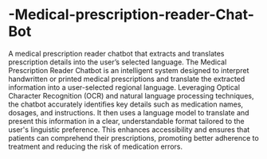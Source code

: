 # -Medical-prescription-reader-Chat-Bot
A medical prescription reader chatbot that extracts and translates prescription details into the user’s selected language.
The Medical Prescription Reader Chatbot is an intelligent system designed to interpret handwritten or printed medical prescriptions and translate the extracted information into a user-selected regional language. Leveraging Optical Character Recognition (OCR) and natural language processing techniques, the chatbot accurately identifies key details such as medication names, dosages, and instructions. It then uses a language model to translate and present this information in a clear, understandable format tailored to the user's linguistic preference. This enhances accessibility and ensures that patients can comprehend their prescriptions, promoting better adherence to treatment and reducing the risk of medication errors.

